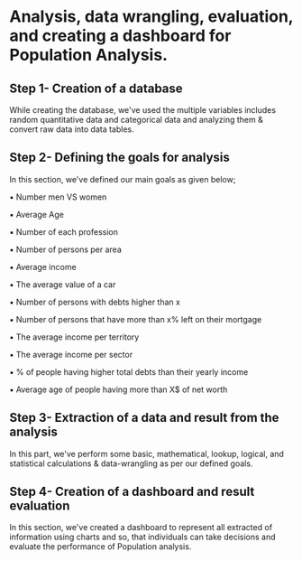 # Analysis, data wrangling, evaluation, and creating a dashboard for Population Analysis.

## Step 1- Creation of a database

While creating the database, we've used the multiple variables includes random quantitative data and categorical data and analyzing them & convert raw data into data tables.


## Step 2- Defining the goals for analysis

In this section, we've defined our main goals as given below;

 ▪ Number men VS women 
 
 ▪ Average Age 
 
 ▪ Number of each profession 
 
 ▪ Number of persons per area 
 
 ▪ Average income 
 
 ▪ The average value of a car 
 
 ▪ Number of persons with debts higher than x 
 
 ▪ Number of persons that have more than x% left on their mortgage    
 
 ▪ The average income per territory 
 
 ▪ The average income per sector 
 
 ▪ % of people having higher total debts than their yearly income 
 
 ▪ Average age of people having more than X$ of net worth 


## Step 3- Extraction of a data and result from the analysis

In this part, we've perform some basic, mathematical, lookup, logical, and statistical calculations & data-wrangling as per our defined goals.


## Step 4- Creation of a dashboard and result evaluation

In this section, we've created a dashboard to represent all extracted of information using charts and so, that individuals can take decisions and evaluate the performance of Population analysis.
